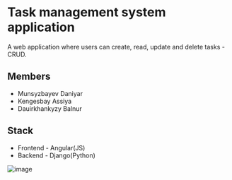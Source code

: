 # Task management system application

A web application where users can create, read, update and delete tasks - CRUD.

## Members

- Munsyzbayev Daniyar
- Kengesbay Assiya
- Dauirkhankyzy Balnur

## Stack
- Frontend - Angular(JS)
- Backend - Django(Python)

![image](https://github.com/user-attachments/assets/9709400e-366e-4766-a682-e82da286ca83)
